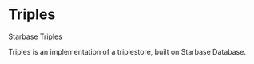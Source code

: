 # Triples
Starbase Triples

Triples is an implementation of a triplestore, built on Starbase Database.
